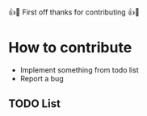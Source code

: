 :+1::tada: First off thanks for contributing :+1::tada:

# How to contribute
- Implement something from todo list
- Report a bug

## TODO List
